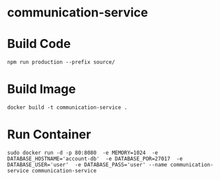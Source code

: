 # communication-service

# Build Code
`npm run production --prefix source/` 

# Build Image
`docker build -t communication-service .` 

# Run Container
`sudo docker run -d -p 80:8080 
-e MEMORY=1024 
-e DATABASE_HOSTNAME='account-db' 
-e DATABASE_POR=27017 
-e DATABASE_USER='user' 
-e DATABASE_PASS='user'
--name communication-service communication-service`



